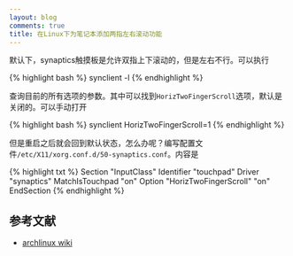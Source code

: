 ```yaml
---
layout: blog
comments: true
title: 在Linux下为笔记本添加两指左右滚动功能
---
```


默认下，synaptics触摸板是允许双指上下滚动的，但是左右不行。可以执行

{% highlight bash %}
synclient -l
{% endhighlight %}

查询目前的所有选项的参数。其中可以找到`HorizTwoFingerScroll`选项，默认是关闭的。可以手动打开

{% highlight bash %}
synclient HorizTwoFingerScroll=1
{% endhighlight %}

但是重启之后就会回到默认状态，怎么办呢？编写配置文件`/etc/X11/xorg.conf.d/50-synaptics.conf`。内容是

{% highlight txt %}
Section "InputClass"
	Identifier "touchpad"
	Driver "synaptics"
	MatchIsTouchpad "on"
	Option "HorizTwoFingerScroll" "on"
EndSection
{% endhighlight %}

## 参考文献

  * [archlinux wiki](https://wiki.archlinux.org/index.php/Touchpad_Synaptics)

